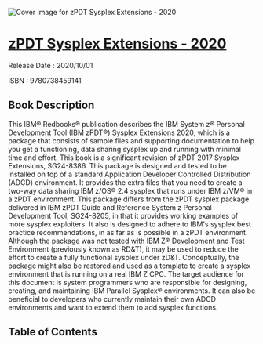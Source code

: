 ![Cover image for zPDT Sysplex Extensions - 2020](https://imgdetail.ebookreading.net/cover/cover/202109/EB9780738459141.jpg)

[zPDT Sysplex Extensions - 2020](https://ebookreading.net/view/book/zPDT+Sysplex+Extensions+-+2020-EB9780738459141_1.html "zPDT Sysplex Extensions - 2020")
====================================================================================================================

Release Date : 2020/10/01

ISBN : 9780738459141

Book Description
-----------------

This IBM® Redbooks® publication describes the IBM System z® Personal Development Tool (IBM zPDT®) Sysplex Extensions 2020, which is a package that consists of sample files and supporting documentation to help you get a functioning, data sharing sysplex up and running with minimal time and effort. This book is a significant revision of zPDT 2017 Sysplex Extensions, SG24-8386.
This package is designed and tested to be installed on top of a standard Application Developer Controlled Distribution (ADCD) environment. It provides the extra files that you need to create a two-way data sharing IBM z/OS® 2.4 sysplex that runs under IBM z/VM® in a zPDT environment.
This package differs from the zPDT sysplex package delivered in IBM zPDT Guide and Reference System z Personal Development Tool, SG24-8205, in that it provides working examples of more sysplex exploiters. It also is designed to adhere to IBM's sysplex best practice recommendations, in as far as is possible in a zPDT environment.
Although the package was not tested with IBM Z® Development and Test Environment (previously known as RD&amp;T), it may be used to reduce the effort to create a fully functional sysplex under zD&amp;T.
Conceptually, the package might also be restored and used as a template to create a sysplex environment that is running on a real IBM Z CPC.
The target audience for this document is system programmers who are responsible for designing, creating, and maintaining IBM Parallel Sysplex® environments. It can also be beneficial to developers who currently maintain their own ADCD environments and want to extend them to add sysplex functions.


Table of Contents
-----------------

